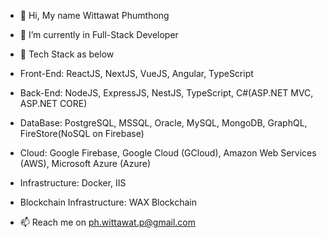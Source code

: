 - 👋 Hi, My name Wittawat Phumthong

- 🌱 I’m currently in Full-Stack Developer

- 💼 Tech Stack as below
- Front-End: ReactJS, NextJS, VueJS, Angular, TypeScript
- Back-End: NodeJS, ExpressJS, NestJS, TypeScript, C#(ASP.NET MVC, ASP.NET CORE)
- DataBase: PostgreSQL, MSSQL, Oracle, MySQL, MongoDB, GraphQL, FireStore(NoSQL on Firebase)
- Cloud: Google Firebase, Google Cloud (GCloud),  Amazon Web Services (AWS), Microsoft Azure (Azure)
- Infrastructure: Docker, IIS
- Blockchain Infrastructure: WAX Blockchain

- 📫 Reach me on ph.wittawat.p@gmail.com
